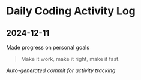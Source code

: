 # Daily Coding Activity Log

## 2024-12-11

Made progress on personal goals

> Make it work, make it right, make it fast.

*Auto-generated commit for activity tracking*
